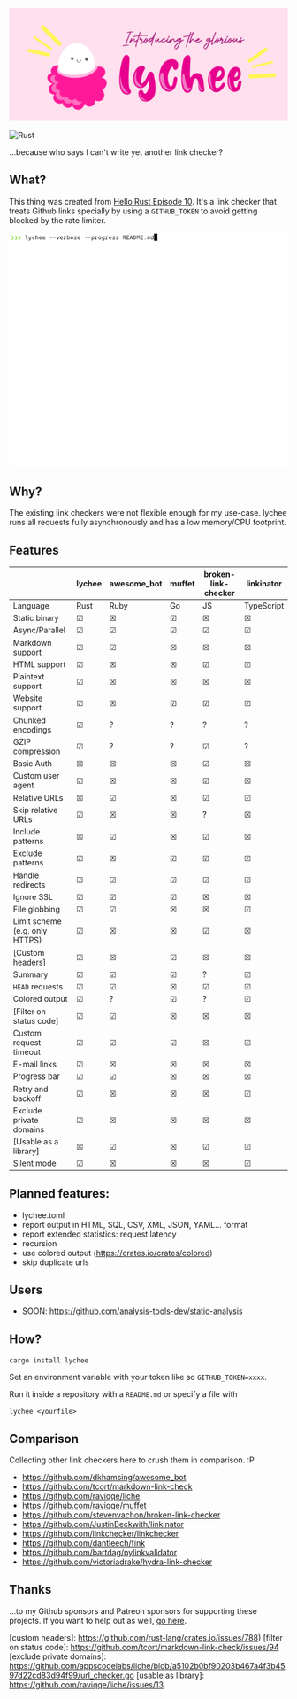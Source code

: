 ![lychee](assets/banner.png)

![Rust](https://github.com/hello-rust/lychee/workflows/Rust/badge.svg)

...because who says I can't write yet another link checker?

## What?

This thing was created from [Hello Rust Episode
10](https://hello-rust.show/10/). It's a link checker that treats Github links
specially by using a `GITHUB_TOKEN` to avoid getting blocked by the rate
limiter.

![Lychee demo](./assets/lychee.gif)

## Why?

The existing link checkers were not flexible enough for my use-case. lychee
runs all requests fully asynchronously and has a low memory/CPU footprint.

## Features

|                                | lychee | awesome_bot | muffet | broken-link-checker | linkinator |
| ------------------------------ | ------ | ----------- | ------ | ------------------- | ---------- |
| Language                       | Rust   | Ruby        | Go     | JS                  | TypeScript |
| Static binary                  | ☑      | ☒           | ☑      | ☒                   | ☒          |
| Async/Parallel                 | ☑      | ☑           | ☑      | ☑                   | ☑          |
| Markdown support               | ☑      | ☑           | ☒      | ☒                   | ☒          |
| HTML support                   | ☑      | ☒           | ☒      | ☑                   | ☑          |
| Plaintext support              | ☑      | ☒           | ☒      | ☒                   | ☒          |
| Website support                | ☑      | ☒           | ☑      | ☑                   | ☑          |
| Chunked encodings              | ☑      | ?           | ?      | ?                   | ?          |
| GZIP compression               | ☑      | ?           | ?      | ☑                   | ?          |
| Basic Auth                     | ☒      | ☒           | ☒      | ☑                   | ☒          |
| Custom user agent              | ☑      | ☒           | ☒      | ☑                   | ☒          |
| Relative URLs                  | ☒      | ☑           | ☒      | ☑                   | ☑          |
| Skip relative URLs             | ☑      | ☒           | ☒      | ?                   | ☒          |
| Include patterns               | ☒      | ☑           | ☒      | ☑                   | ☒          |
| Exclude patterns               | ☑      | ☒           | ☑      | ☑                   | ☑          |
| Handle redirects               | ☑      | ☑           | ☑      | ☑                   | ☑          |
| Ignore SSL                     | ☑      | ☑           | ☑      | ☒                   | ☒          |
| File globbing                  | ☑      | ☑           | ☒      | ☒                   | ☑          |
| Limit scheme (e.g. only HTTPS) | ☑      | ☒           | ☒      | ☑                   | ☒          |
| [Custom headers]               | ☑      | ☒           | ☑      | ☒                   | ☒          |
| Summary                        | ☑      | ☑           | ☑      | ?                   | ☑          |
| `HEAD` requests                | ☑      | ☑           | ☒      | ☑                   | ☑          |
| Colored output                 | ☑      | ?           | ☑      | ?                   | ☑          |
| [Filter on status code]        | ☑      | ☑           | ☒      | ☒                   | ☒          |
| Custom request timeout         | ☑      | ☑           | ☑      | ☒                   | ☑          |
| E-mail links                   | ☑      | ☒           | ☒      | ☒                   | ☒          |
| Progress bar                   | ☑      | ☑           | ☒      | ☒                   | ☒          |
| Retry and backoff              | ☑      | ☒           | ☒      | ☒                   | ☑          |
| Exclude private domains        | ☑      | ☒           | ☒      | ☒                   | ☒          |
| [Usable as a library]          | ☒      | ☑           | ☒      | ☑                   | ☑          |
| Silent mode                    | ☑      | ☒           | ☒      | ☒                   | ☑          |

## Planned features:

- lychee.toml
- report output in HTML, SQL, CSV, XML, JSON, YAML... format
- report extended statistics: request latency
- recursion
- use colored output (https://crates.io/crates/colored)
- skip duplicate urls

## Users

- SOON: https://github.com/analysis-tools-dev/static-analysis

## How?

```
cargo install lychee
```

Set an environment variable with your token like so `GITHUB_TOKEN=xxxx`.

Run it inside a repository with a `README.md` or specify a file with

```
lychee <yourfile>
```

## Comparison

Collecting other link checkers here to crush them in comparison. :P

- https://github.com/dkhamsing/awesome_bot
- https://github.com/tcort/markdown-link-check
- https://github.com/raviqqe/liche
- https://github.com/raviqqe/muffet
- https://github.com/stevenvachon/broken-link-checker
- https://github.com/JustinBeckwith/linkinator
- https://github.com/linkchecker/linkchecker
- https://github.com/dantleech/fink
- https://github.com/bartdag/pylinkvalidator
- https://github.com/victoriadrake/hydra-link-checker

## Thanks

...to my Github sponsors and Patreon sponsors for supporting these projects. If
you want to help out as well, [go here](https://github.com/sponsors/mre/).

[custom headers]: https://github.com/rust-lang/crates.io/issues/788)
[filter on status code]: https://github.com/tcort/markdown-link-check/issues/94
[exclude private domains]: https://github.com/appscodelabs/liche/blob/a5102b0bf90203b467a4f3b4597d22cd83d94f99/url_checker.go
[usable as library]: https://github.com/raviqqe/liche/issues/13
